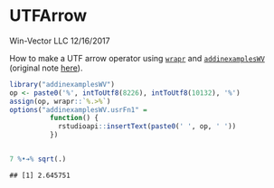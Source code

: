 UTFArrow
================
Win-Vector LLC
12/16/2017

How to make a UTF arrow operator using [`wrapr`](https://winvector.github.io/wrapr/) and [`addinexamplesWV`](https://github.com/WinVector/addinexamplesWV) (original note [here](http://www.win-vector.com/blog/2017/12/more-pipes-in-r/#comment-66720)).

``` r
library("addinexamplesWV")
op <- paste0('%', intToUtf8(8226), intToUtf8(10132), '%')
assign(op, wrapr::`%.>%`)
options("addinexamplesWV.usrFn1" =
          function() {
            rstudioapi::insertText(paste0(' ', op, ' '))
          })


7 %•➔% sqrt(.)
```

    ## [1] 2.645751
